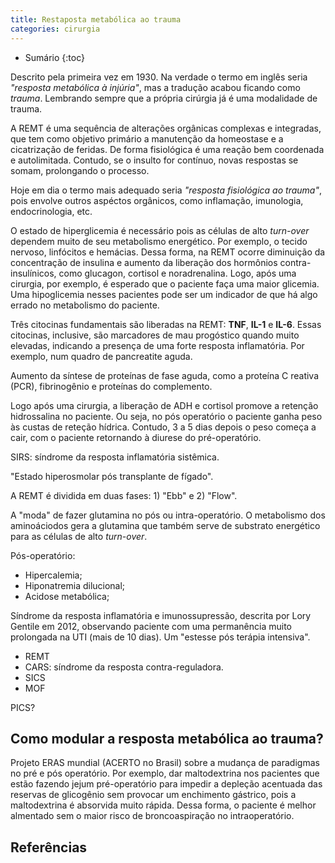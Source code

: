 ```yaml
---
title: Restaposta metabólica ao trauma
categories: cirurgia
---
```


* Sumário
{:toc}

Descrito pela primeira vez em 1930. Na verdade o termo em inglês seria *"resposta metabólica à injúria"*, mas a tradução acabou ficando como *trauma*. Lembrando sempre que a própria cirúrgia já é uma modalidade de trauma.

A REMT é uma sequência de alterações orgânicas complexas e integradas, que tem como objetivo primário a manutenção da homeostase e a cicatrização de feridas. De forma fisiológica é uma reação bem coordenada e autolimitada. Contudo, se o insulto for contínuo, novas respostas se somam, prolongando o processo.

Hoje em dia o termo mais adequado seria *"resposta fisiológica ao trauma"*, pois envolve outros aspéctos orgânicos, como inflamação, imunologia, endocrinologia, etc.

O estado de hiperglicemia é necessário pois as células de alto *turn-over* dependem muito de seu metabolismo energético. Por exemplo, o tecido nervoso, linfócitos e hemácias. Dessa forma, na REMT ocorre diminuição da concentração de insulina e aumento da liberação dos hormônios contra-insulínicos, como glucagon, cortisol e noradrenalina. Logo, após uma cirurgia, por exemplo, é esperado que o paciente faça uma maior glicemia. Uma hipoglicemia nesses pacientes pode ser um indicador de que há algo errado no metabolismo do paciente.

Três citocinas fundamentais são liberadas na REMT: **TNF**, **IL-1** e **IL-6**. Essas citocinas, inclusive, são marcadores de mau progóstico quando muito elevadas, indicando a presença de uma forte resposta inflamatória. Por exemplo, num quadro de pancreatite aguda.

Aumento da síntese de proteínas de fase aguda, como a proteína C reativa (PCR), fibrinogênio e proteínas do complemento.

Logo após uma cirurgia, a liberação de ADH e cortisol promove a retenção hidrossalina no paciente. Ou seja, no pós operatório o paciente ganha peso às custas de reteção hídrica. Contudo, 3 a 5 dias depois o peso começa a cair, com o paciente retornando à diurese do pré-operatório.

SIRS: síndrome da resposta inflamatória sistêmica.

"Estado hiperosmolar pós transplante de fígado".

A REMT é dividida em duas fases: 1) "Ebb" e 2) "Flow".


A "moda" de fazer glutamina no pós ou intra-operatório. O metabolismo dos aminoáciodos gera a glutamina que também serve de substrato energético para as células de alto *turn-over*.

Pós-operatório:

* Hipercalemia;
* Hiponatremia dilucional;
* Acidose metabólica;

Síndrome da resposta inflamatória e imunossupressão, descrita por Lory Gentile em 2012, observando paciente com uma permanência muito prolongada na UTI (mais de 10 dias). Um "estesse pós terápia intensiva".

* REMT
* CARS: síndrome da resposta contra-reguladora.
* SICS
* MOF

PICS?

## Como modular a resposta metabólica ao trauma?

Projeto ERAS mundial (ACERTO no Brasil) sobre a mudança de paradigmas no pré e pós operatório. Por exemplo, dar maltodextrina nos pacientes que estão fazendo jejum pré-operatório para impedir a depleção acentuada das reservas de glicogênio sem provocar um enchimento gástrico, pois a maltodextrina é absorvida muito rápida. Dessa forma, o paciente é melhor almentado sem o maior risco de broncoaspiração no intraoperatório.



## Referências

